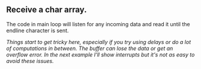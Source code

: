 ## Receive a char array.
The code in main loop will listen for any incoming data and read it until the endline character is sent.

*Things start to get tricky here, especially if you try using delays or do a lot of computations in between. The buffer can lose the data or get an overflow error. In the next example I'll show interrupts but it's not as easy to avoid these issues.*